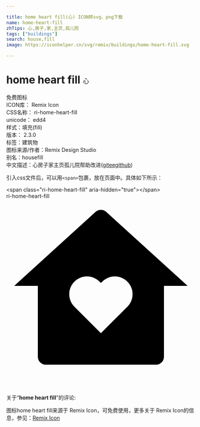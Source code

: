 ```yaml
---

title: home heart fill(心) ICON转svg、png下载
name: home-heart-fill
zhTips: 心,房子,家,主页,孤儿院
tags: ["buildings"]
search: house,fill
image: https://iconhelper.cn/svg/remix/buildings/home-heart-fill.svg

---
```


# home heart fill  <small style="font-size: 60%;font-weight: 100">心</small>


<div class="detail-page">
<p>
<span><span class="badge-success badge">免费图标</span> </span>
<br/>
<span>
ICON库：
<span class="badge-secondary badge">Remix Icon</span> 
</span>
<br/>
<span>
CSS名称：
<span class="badge-secondary badge">ri-home-heart-fill</span> 
</span>
<br/>
<span>
unicode：
<span class="badge-secondary badge">edd4</span> 
<copy-btn content='edd4' btn-title=""></copy-btn>
<copy-btn :content='String.fromCodePoint(parseInt("edd4", 16))' btn-title="复制U"></copy-btn>
</span><br/><span>样式：<span class="badge-light badge">填充(fill)</span></span>
<br/>
<span>
版本：
<span class="badge-secondary badge">2.3.0</span> 
</span><br/><span>标签：<span class="badge-light badge"><router-link to="/tags/buildings.html">建筑物</router-link></span></span>
<br/>
<span>图标来源/作者：<span class="badge-light badge">Remix Design Studio</span></span> 
<br/>
<span>别名：<span class="badge-light badge">house</span><span class="badge-light badge">fill</span></span><br/><span class="zh-detail">中文描述：<span class="badge-primary badge">心</span><span class="badge-primary badge">房子</span><span class="badge-primary badge">家</span><span class="badge-primary badge">主页</span><span class="badge-primary badge">孤儿院</span><span class="help-link"><span>帮助改进</span>(<a href="https://gitee.com/liuwave/icon-helper/edit/master/json/remix/buildings/home-heart-fill.json" target="_blank" rel="noopener noreferrer">gitee</a><a href="https://github.com/liuwave/icon-helper/edit/master/json/remix/buildings/home-heart-fill.json" target="_blank" rel="noopener noreferrer">github</a></span>)</span><br/>
</p>
</div>
<div class="alert alert-dark">
  <i class="ri-home-heart-fill ri-xs"></i>
  <i class="ri-home-heart-fill ri-sm"></i>
  <i class="ri-home-heart-fill ri-lg"></i>
  <i class="ri-home-heart-fill ri-2x"></i>
  <i class="ri-home-heart-fill ri-3x"></i>
  <i class="ri-home-heart-fill ri-5x"></i>
  <i class="ri-home-heart-fill ri-7x"></i>
</div>
<div>
  <p>引入css文件后，可以用<code>&lt;span&gt;</code>包裹，放在页面中。具体如下所示：    
  </p>
  <div class="alert alert-primary" style="font-size: 14px">
    &lt;span class="ri-home-heart-fill" aria-hidden="true"&gt;&lt;/span&gt;
    <copy-btn content='<span class="ri-home-heart-fill" aria-hidden="true"></span>'></copy-btn>
  </div>
  <div class="alert alert-secondary">
    <i class="ri-home-heart-fill"
    style="font-size: 24px"
    aria-hidden="true"></i> ri-home-heart-fill
    <copy-btn content="ri-home-heart-fill" btn-title="复制图标名称"></copy-btn>
  </div>
</div>
<div id="svg" class="svg-wrap">
<svg xmlns="http://www.w3.org/2000/svg" viewBox="0 0 24 24">
    <g>
        <path fill="none" d="M0 0h24v24H0z"/>
        <path d="M20 20a1 1 0 0 1-1 1H5a1 1 0 0 1-1-1v-9H1l10.327-9.388a1 1 0 0 1 1.346 0L23 11h-3v9zm-8-3l3.359-3.359a2.25 2.25 0 1 0-3.182-3.182l-.177.177-.177-.177a2.25 2.25 0 1 0-3.182 3.182L12 17z"/>
    </g>
</svg>

</div>
<detail full-name='ri-home-heart-fill'></detail>  
<div class="icon-detail__container">
<p>关于“<b>home heart fill</b>”的评论:</p>
</div>
<Vssue title="关于“home heart fill”的评论" />    
<div><p>图标home heart fill来源于 Remix Icon，可免费使用，更多关于  Remix Icon的信息，参见：<a target="_blank" href="https://iconhelper.cn/remix.html">Remix Icon</a>
</p></div>
